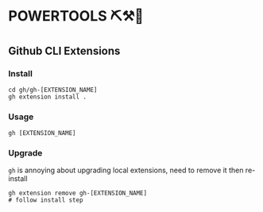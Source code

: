 # POWERTOOLS ⛏⚒🔩️

## Github CLI Extensions

### Install

```
cd gh/gh-[EXTENSION_NAME]
gh extension install .
```

### Usage

```
gh [EXTENSION_NAME]
```

### Upgrade

`gh` is annoying about upgrading local extensions, need to remove it then re-install

```
gh extension remove gh-[EXTENSION_NAME]
# follow install step
```
